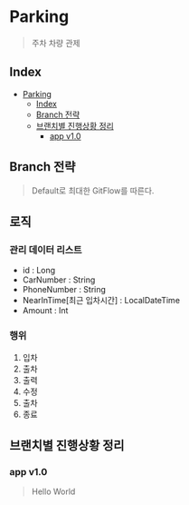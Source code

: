# Parking

> 주차 차량 관제

## Index

- [Parking](#parking)
  - [Index](#index)
  - [Branch 전략](#branch-전략)
  - [브랜치별 진행상황 정리](#브랜치별-진행상황-정리)
    - [app v1.0](#app-v10)

## Branch 전략

> Default로 최대한 GitFlow를 따른다.

## 로직
### 관리 데이터 리스트
- id : Long
- CarNumber : String
- PhoneNumber : String
- NearInTime\[최근 입차시간\] : LocalDateTime
- Amount : Int
### 행위
1. 입차
2. 출차
3. 출력
4. 수정
5. 출차
6. 종료

## 브랜치별 진행상황 정리

### app v1.0

> Hello World
